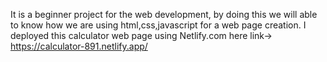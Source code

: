 It is a beginner project for the web development, by doing this we will able to know how we are using html,css,javascript for a web page creation.
I deployed this calculator web page using Netlify.com
here link-> https://calculator-891.netlify.app/

